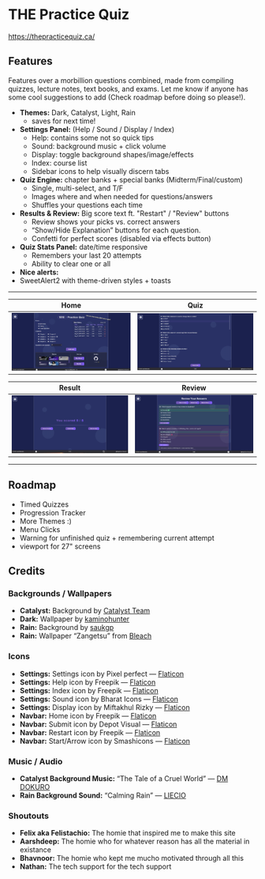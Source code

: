 # THE Practice Quiz

<https://thepracticequiz.ca/>

## Features

Features over a morbillion questions combined, made from compiling quizzes, lecture notes, text books, and exams. Let me know if anyone has some cool suggestions to add (Check roadmap before doing so please!).

- **Themes:**  Dark, Catalyst, Light, Rain 
  - saves for next time!
- **Settings Panel:** (Help / Sound / Display / Index)
  - Help: contains some not so quick tips
  - Sound: background music + click volume
  - Display: toggle background shapes/image/effects
  - Index: course list
  - Sidebar icons to help visually discern tabs
- **Quiz Engine:** chapter banks + special banks (Midterm/Final/custom)
  - Single, multi-select, and T/F
  - Images where and when needed for questions/answers
  - Shuffles your questions each time
- **Results & Review:** Big score text ft. "Restart" / "Review" buttons
  - Review shows your picks vs. correct answers
  - “Show/Hide Explanation” buttons for each question.
  - Confetti for perfect scores (disabled via effects button)
- **Quiz Stats Panel:** date/time responsive
  - Remembers your last 20 attempts
  - Ability to clear one or all
- **Nice alerts:**
- SweetAlert2 with theme-driven styles + toasts

---

|                    Home                          |                     Quiz                           |
| :----------------------------------------------: | :------------------------------------------------: |
| ![home page](/images/readme/home.png)            | ![quiz page](/images/readme/quiz.png)              |


|                    Result                        |                     Review                         |
| :----------------------------------------------: | :------------------------------------------------: |
| ![result page](/images/readme/result.png)        | ![review page](/images/readme/review.png)          |

---

## Roadmap
- Timed Quizzes
- Progression Tracker
- More Themes :)
- Menu Clicks
- Warning for unfinished quiz + remembering current attempt
- viewport for 27" screens

## Credits

### Backgrounds / Wallpapers
- **Catalyst:** Background by [Catalyst Team](https://terrariamods.wiki.gg/wiki/Catalyst)
- **Dark:** Wallpaper by [kaminohunter](https://www.deviantart.com/kaminohunter/art/Wallpapers-Cyan-Abstract-Polygons-Black-BG-612085840)
- **Rain:** Background by [saukgp](https://saurabhkgp.itch.io/)
- **Rain:** Wallpaper “Zangetsu” from [Bleach](https://en.wikipedia.org/wiki/Bleach_(TV_series))

### Icons
- **Settings:** Settings icon by Pixel perfect — [Flaticon](https://www.flaticon.com/free-icons/settings)
- **Settings:** Help icon by Freepik — [Flaticon](https://www.flaticon.com/free-icons/question)
- **Settings:** Index icon by Freepik — [Flaticon](https://www.flaticon.com/free-icons/preview)
- **Settings:** Sound icon by Bharat Icons — [Flaticon](https://www.flaticon.com/free-icons/sound)
- **Settings:** Display icon by Miftakhul Rizky — [Flaticon](https://www.flaticon.com/free-icons/preview)
- **Navbar:** Home icon by Freepik — [Flaticon](https://www.flaticon.com/free-icons/home-button)
- **Navbar:** Submit icon by Depot Visual — [Flaticon](https://www.flaticon.com/free-icons/submit)
- **Navbar:** Restart icon by Freepik — [Flaticon](https://www.flaticon.com/free-icons/restart)
- **Navbar:** Start/Arrow icon by Smashicons — [Flaticon](https://www.flaticon.com/free-icons/next)

### Music / Audio
- **Catalyst Background Music:** “The Tale of a Cruel World” — [DM DOKURO]([https://www.youtube.com/watch?v=b8A_FGr4Pjo](https://www.youtube.com/watch?v=uy7kFeIVOOQ&list=RDuy7kFeIVOOQ&start_radio=1))
- **Rain Background Sound:** “Calming Rain” — [LIECIO](https://pixabay.com/users/liecio-3298866/?utm_source=link-attribution&utm_medium=referral&utm_campaign=music&utm_content=257596)

### Shoutouts
- **Felix aka Felistachio:** The homie that inspired me to make this site
- **Aarshdeep:** The homie who for whatever reason has all the material in existance
- **Bhavnoor:** The homie who kept me mucho motivated through all this
- **Nathan:** The tech support for the tech support

